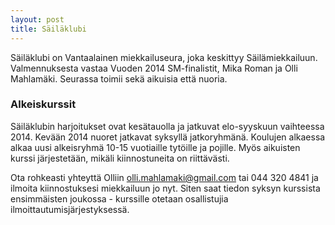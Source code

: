 ```yaml
---
layout: post
title: Säiläklubi
---
```


Säiläklubi on Vantaalainen miekkailuseura, joka keskittyy Säilämiekkailuun. Valmennuksesta vastaa Vuoden 2014 SM-finalistit, Mika Roman ja Olli Mahlamäki. Seurassa toimii sekä aikuisia että nuoria.

### Alkeiskurssit

Säiläklubin harjoitukset ovat kesätauolla ja jatkuvat elo-syyskuun vaihteessa 2014. Kevään 2014 nuoret jatkavat syksyllä jatkoryhmänä. Koulujen alkaessa alkaa uusi alkeisryhmä 10-15 vuotiaille tytöille ja pojille. Myös aikuisten kurssi järjestetään, mikäli kiinnostuneita on riittävästi.

Ota rohkeasti yhteyttä Olliin [olli.mahlamaki@gmail.com](mailto:olli.mahlamaki@gmail.com) tai 044 320 4841 ja ilmoita kiinnostuksesi miekkailuun jo nyt. Siten saat tiedon syksyn kurssista ensimmäisten joukossa - kurssille otetaan osallistujia ilmoittautumisjärjestyksessä.